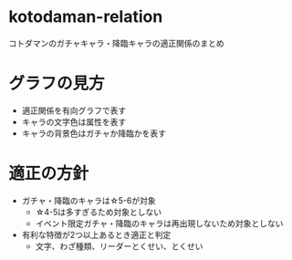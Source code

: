 # kotodaman-relation

コトダマンのガチャキャラ・降臨キャラの適正関係のまとめ

# グラフの見方

- 適正関係を有向グラフで表す
- キャラの文字色は属性を表す
- キャラの背景色はガチャか降臨かを表す

# 適正の方針

- ガチャ・降臨のキャラは☆5-6が対象
    - ☆4-5は多すぎるため対象としない
    - イベント限定ガチャ・降臨のキャラは再出現しないため対象としない
- 有利な特徴が2つ以上あるとき適正と判定
    - 文字、わざ種類、リーダーとくせい、とくせい
